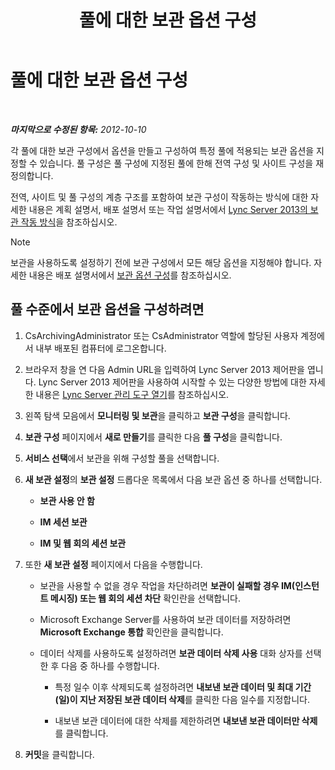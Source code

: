 ﻿---
title: 풀에 대한 보관 옵션 구성
TOCTitle: 풀에 대한 보관 옵션 구성
ms:assetid: b7cb0fd8-3d31-4858-a75c-c66a7742556e
ms:mtpsurl: https://technet.microsoft.com/ko-kr/library/JJ205200(v=OCS.15)
ms:contentKeyID: 49304815
ms.date: 08/24/2015
mtps_version: v=OCS.15
ms.translationtype: HT
---

# 풀에 대한 보관 옵션 구성

 

_**마지막으로 수정된 항목:** 2012-10-10_

각 풀에 대한 보관 구성에서 옵션을 만들고 구성하여 특정 풀에 적용되는 보관 옵션을 지정할 수 있습니다. 풀 구성은 풀 구성에 지정된 풀에 한해 전역 구성 및 사이트 구성을 재정의합니다.

전역, 사이트 및 풀 구성의 계층 구조를 포함하여 보관 구성이 작동하는 방식에 대한 자세한 내용은 계획 설명서, 배포 설명서 또는 작업 설명서에서 [Lync Server 2013의 보관 작동 방식](lync-server-2013-how-archiving-works.md)을 참조하십시오.


> [!NOTE]
> 보관을 사용하도록 설정하기 전에 보관 구성에서 모든 해당 옵션을 지정해야 합니다. 자세한 내용은 배포 설명서에서 <A href="lync-server-2013-configuring-archiving-options.md">보관 옵션 구성</A>를 참조하십시오.



## 풀 수준에서 보관 옵션을 구성하려면

1.  CsArchivingAdministrator 또는 CsAdministrator 역할에 할당된 사용자 계정에서 내부 배포된 컴퓨터에 로그온합니다.

2.  브라우저 창을 연 다음 Admin URL을 입력하여 Lync Server 2013 제어판을 엽니다. Lync Server 2013 제어판을 사용하여 시작할 수 있는 다양한 방법에 대한 자세한 내용은 [Lync Server 관리 도구 열기](lync-server-2013-open-lync-server-administrative-tools.md)를 참조하십시오.

3.  왼쪽 탐색 모음에서 **모니터링 및 보관**을 클릭하고 **보관 구성**을 클릭합니다.

4.  **보관 구성** 페이지에서 **새로 만들기**를 클릭한 다음 **풀 구성**을 클릭합니다.

5.  **서비스 선택**에서 보관을 위해 구성할 풀을 선택합니다.

6.  **새 보관 설정**의 **보관 설정** 드롭다운 목록에서 다음 보관 옵션 중 하나를 선택합니다.
    
      - **보관 사용 안 함**
    
      - **IM 세션 보관**
    
      - **IM 및 웹 회의 세션 보관**

7.  또한 **새 보관 설정** 페이지에서 다음을 수행합니다.
    
      - 보관을 사용할 수 없을 경우 작업을 차단하려면 **보관이 실패할 경우 IM(인스턴트 메시징) 또는 웹 회의 세션 차단** 확인란을 선택합니다.
    
      - Microsoft Exchange Server를 사용하여 보관 데이터를 저장하려면 **Microsoft Exchange 통합** 확인란을 클릭합니다.
    
      - 데이터 삭제를 사용하도록 설정하려면 **보관 데이터 삭제 사용** 대화 상자를 선택한 후 다음 중 하나를 수행합니다.
        
          - 특정 일수 이후 삭제되도록 설정하려면 **내보낸 보관 데이터 및 최대 기간(일)이 지난 저장된 보관 데이터 삭제**를 클릭한 다음 일수를 지정합니다.
        
          - 내보낸 보관 데이터에 대한 삭제를 제한하려면 **내보낸 보관 데이터만 삭제**를 클릭합니다.

8.  **커밋**을 클릭합니다.

